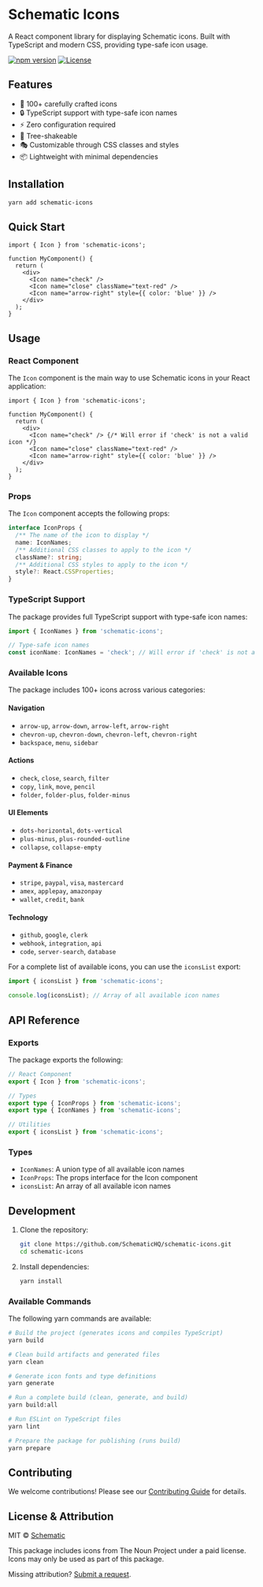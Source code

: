 # Schematic Icons

A React component library for displaying Schematic icons. Built with TypeScript and modern CSS, providing type-safe icon usage.

[![npm version](https://img.shields.io/npm/v/schematic-icons.svg)](https://www.npmjs.com/package/schematic-icons)
[![License](https://img.shields.io/npm/l/schematic-icons.svg)](https://github.com/SchematicHQ/schematic-icons/blob/main/LICENSE)

## Features

- 🎨 100+ carefully crafted icons
- 🔒 TypeScript support with type-safe icon names
- ⚡️ Zero configuration required
- 🎯 Tree-shakeable
- 🎭 Customizable through CSS classes and styles
- 📦 Lightweight with minimal dependencies

## Installation

```bash
yarn add schematic-icons
```

## Quick Start

```tsx
import { Icon } from 'schematic-icons';

function MyComponent() {
  return (
    <div>
      <Icon name="check" />
      <Icon name="close" className="text-red" />
      <Icon name="arrow-right" style={{ color: 'blue' }} />
    </div>
  );
}
```

## Usage

### React Component

The `Icon` component is the main way to use Schematic icons in your React application:

```tsx
import { Icon } from 'schematic-icons';

function MyComponent() {
  return (
    <div>
      <Icon name="check" /> {/* Will error if 'check' is not a valid icon */}
      <Icon name="close" className="text-red" />
      <Icon name="arrow-right" style={{ color: 'blue' }} />
    </div>
  );
}
```

### Props

The `Icon` component accepts the following props:

```typescript
interface IconProps {
  /** The name of the icon to display */
  name: IconNames;
  /** Additional CSS classes to apply to the icon */
  className?: string;
  /** Additional CSS styles to apply to the icon */
  style?: React.CSSProperties;
}
```

### TypeScript Support

The package provides full TypeScript support with type-safe icon names:

```typescript
import { IconNames } from 'schematic-icons';

// Type-safe icon names
const iconName: IconNames = 'check'; // Will error if 'check' is not a valid icon
```

### Available Icons

The package includes 100+ icons across various categories:

#### Navigation
- `arrow-up`, `arrow-down`, `arrow-left`, `arrow-right`
- `chevron-up`, `chevron-down`, `chevron-left`, `chevron-right`
- `backspace`, `menu`, `sidebar`

#### Actions
- `check`, `close`, `search`, `filter`
- `copy`, `link`, `move`, `pencil`
- `folder`, `folder-plus`, `folder-minus`

#### UI Elements
- `dots-horizontal`, `dots-vertical`
- `plus-minus`, `plus-rounded-outline`
- `collapse`, `collapse-empty`

#### Payment & Finance
- `stripe`, `paypal`, `visa`, `mastercard`
- `amex`, `applepay`, `amazonpay`
- `wallet`, `credit`, `bank`

#### Technology
- `github`, `google`, `clerk`
- `webhook`, `integration`, `api`
- `code`, `server-search`, `database`

For a complete list of available icons, you can use the `iconsList` export:

```typescript
import { iconsList } from 'schematic-icons';

console.log(iconsList); // Array of all available icon names
```

## API Reference

### Exports

The package exports the following:

```typescript
// React Component
export { Icon } from 'schematic-icons';

// Types
export type { IconProps } from 'schematic-icons';
export type { IconNames } from 'schematic-icons';

// Utilities
export { iconsList } from 'schematic-icons';
```

### Types

- `IconNames`: A union type of all available icon names
- `IconProps`: The props interface for the Icon component
- `iconsList`: An array of all available icon names

## Development

1. Clone the repository:
   ```bash
   git clone https://github.com/SchematicHQ/schematic-icons.git
   cd schematic-icons
   ```

2. Install dependencies:
   ```bash
   yarn install
   ```

### Available Commands

The following yarn commands are available:

```bash
# Build the project (generates icons and compiles TypeScript)
yarn build

# Clean build artifacts and generated files
yarn clean

# Generate icon fonts and type definitions
yarn generate

# Run a complete build (clean, generate, and build)
yarn build:all

# Run ESLint on TypeScript files
yarn lint

# Prepare the package for publishing (runs build)
yarn prepare
```

## Contributing

We welcome contributions! Please see our [Contributing Guide](CONTRIBUTING.md) for details.

## License & Attribution

MIT © [Schematic](https://github.com/SchematicHQ)

This package includes icons from The Noun Project under a paid license. Icons may only be used as part of this package.

Missing attribution? [Submit a request](https://github.com/SchematicHQ/schematic-icons/issues/new?template=attribution_request.md).
